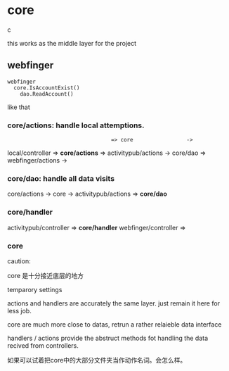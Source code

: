 # core

c

this works as the middle layer for the project

## webfinger
```
webfinger
  core.IsAccountExist()
    dao.ReadAccount()
```
like that

### core/actions: handle local attemptions.
                                     => core                 -> 
local/controller => **core/actions** => activitypub/actions  -> core/dao
                                     => webfinger/actions    -> 

### core/dao: handle all data visits
core/actions -> core -> activitypub/actions => **core/dao**

### core/handler
activitypub/controller => **core/handler**
webfinger/controller   =>                    

### core

caution:

core 是十分接近底层的地方


temparory settings

actions and handlers  are accurately the same layer. just remain it here for less job.

core are much more close to datas, retrun a rather relaieble data interface 

handlers / actions provide the abstruct methods fot handling the data recived from controllers.


如果可以试着把core中的大部分文件夹当作动作名词。会怎么样。
